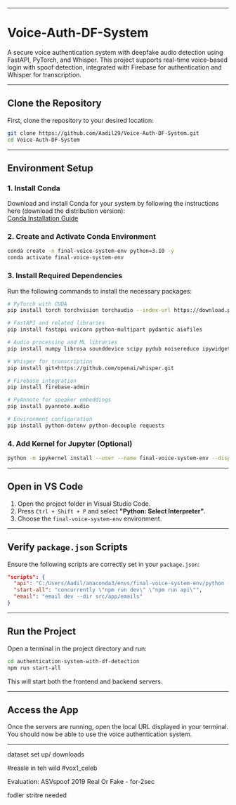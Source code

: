 
---

# Voice-Auth-DF-System

A secure voice authentication system with deepfake audio detection using FastAPI, PyTorch, and Whisper. This project supports real-time voice-based login with spoof detection, integrated with Firebase for authentication and Whisper for transcription.

---

## Clone the Repository

First, clone the repository to your desired location:

```bash
git clone https://github.com/Aadil29/Voice-Auth-DF-System.git
cd Voice-Auth-DF-System
```

---

## Environment Setup

### 1. Install Conda

Download and install Conda for your system by following the instructions here (download the distribution version):  
[Conda Installation Guide](https://docs.conda.io/projects/conda/en/latest/user-guide/install/index.html)

### 2. Create and Activate Conda Environment

```bash
conda create -n final-voice-system-env python=3.10 -y
conda activate final-voice-system-env
```

### 3. Install Required Dependencies

Run the following commands to install the necessary packages:

```bash
# PyTorch with CUDA
pip install torch torchvision torchaudio --index-url https://download.pytorch.org/whl/cu121

# FastAPI and related libraries
pip install fastapi uvicorn python-multipart pydantic aiofiles

# Audio processing and ML libraries
pip install numpy librosa sounddevice scipy pydub noisereduce ipywidgets

# Whisper for transcription
pip install git+https://github.com/openai/whisper.git

# Firebase integration
pip install firebase-admin

# PyAnnote for speaker embeddings
pip install pyannote.audio

# Environment configuration
pip install python-dotenv python-decouple requests
```

### 4. Add Kernel for Jupyter (Optional)

```bash
python -m ipykernel install --user --name final-voice-system-env --display-name "Python (final-voice-system-env)"
```

---

## Open in VS Code

1. Open the project folder in Visual Studio Code.
2. Press `Ctrl + Shift + P` and select **"Python: Select Interpreter"**.
3. Choose the `final-voice-system-env` environment.

---

## Verify `package.json` Scripts

Ensure the following scripts are correctly set in your `package.json`:

```json
"scripts": {
  "api": "C:/Users/Aadil/anaconda3/envs/final-voice-system-env/python -m uvicorn src.main:app --reload",
  "start-all": "concurrently \"npm run dev\" \"npm run api\"",
  "email": "email dev --dir src/app/emails"
}
```



---

## Run the Project

Open a terminal in the project directory and run:

```bash
cd authentication-system-with-df-detection
npm run start-all
```

This will start both the frontend and backend servers.

---

## Access the App

Once the servers are running, open the local URL displayed in your terminal. You should now be able to use the voice authentication system.

---



dataset set up/ downloads

#reasle in teh wild
#vox1_celeb

Evaluation:
ASVspoof 2019
Real Or Fake - for-2sec

fodler stritre needed
